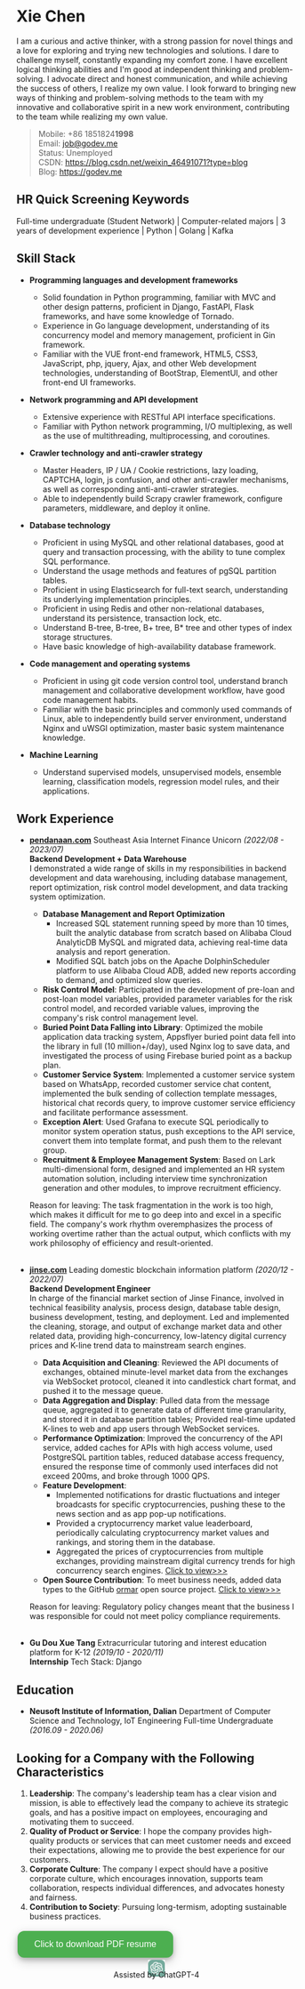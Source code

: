# Xie Chen
I am a curious and active thinker, with a strong passion for novel things and a love for exploring and trying new technologies and solutions. I dare to challenge myself, constantly expanding my comfort zone. I have excellent logical thinking abilities and I'm good at independent thinking and problem-solving. I advocate direct and honest communication, and while achieving the success of others, I realize my own value. I look forward to bringing new ways of thinking and problem-solving methods to the team with my innovative and collaborative spirit in a new work environment, contributing to the team while realizing my own value.
> Mobile: +86 1851824**1998**  
> Email: <a href="mailto:job@godev.me">job@godev.me</a>  
> Status: Unemployed  
> CSDN: https://blog.csdn.net/weixin_46491071?type=blog  
> Blog: https://godev.me  

## HR Quick Screening Keywords

Full-time undergraduate (Student Network) | Computer-related majors | 3 years of development experience | Python | Golang | Kafka

## Skill Stack
* **Programming languages and development frameworks**
  * Solid foundation in Python programming, familiar with MVC and other design patterns, proficient in Django, FastAPI, Flask frameworks, and have some knowledge of Tornado.
  * Experience in Go language development, understanding of its concurrency model and memory management, proficient in Gin framework.
  * Familiar with the VUE front-end framework, HTML5, CSS3, JavaScript, php, jquery, Ajax, and other Web development technologies, understanding of BootStrap, ElementUI, and other front-end UI frameworks.

* **Network programming and API development**
  * Extensive experience with RESTful API interface specifications.
  * Familiar with Python network programming, I/O multiplexing, as well as the use of multithreading, multiprocessing, and coroutines.

* **Crawler technology and anti-crawler strategy**
  * Master Headers, IP / UA / Cookie restrictions, lazy loading, CAPTCHA, login, js confusion, and other anti-crawler mechanisms, as well as corresponding anti-anti-crawler strategies.
  * Able to independently build Scrapy crawler framework, configure parameters, middleware, and deploy it online.

* **Database technology**
  * Proficient in using MySQL and other relational databases, good at query and transaction processing, with the ability to tune complex SQL performance.
  * Understand the usage methods and features of pgSQL partition tables.
  * Proficient in using Elasticsearch for full-text search, understanding its underlying implementation principles.
  * Proficient in using Redis and other non-relational databases, understand its persistence, transaction lock, etc.
  * Understand B-tree, B-tree, B+ tree, B* tree and other types of index storage structures.
  * Have basic knowledge of high-availability database framework.

* **Code management and operating systems**
  * Proficient in using git code version control tool, understand branch management and collaborative development workflow, have good code management habits.
  * Familiar with the basic principles and commonly used commands of Linux, able to independently build server environment, understand Nginx and uWSGI optimization, master basic system maintenance knowledge.

* **Machine Learning**
  * Understand supervised models, unsupervised models, ensemble learning, classification models, regression model rules, and their applications.

## Work Experience
* <b>[pendanaan.com](https://pendanaan.com/)</b> Southeast Asia Internet Finance Unicorn *(2022/08 - 2023/07)*  
  **Backend Development + Data Warehouse**  
  I demonstrated a wide range of skills in my responsibilities in backend development and data warehousing, including database management, report optimization, risk control model development, and data tracking system optimization.
  * **Database Management and Report Optimization**
    * Increased SQL statement running speed by more than 10 times, built the analytic database from scratch based on Alibaba Cloud AnalyticDB MySQL and migrated data, achieving real-time data analysis and report generation.
    * Modified SQL batch jobs on the Apache DolphinScheduler platform to use Alibaba Cloud ADB, added new reports according to demand, and optimized slow queries.
  * **Risk Control Model**: Participated in the development of pre-loan and post-loan model variables, provided parameter variables for the risk control model, and recorded variable values, improving the company's risk control management level.
  * **Buried Point Data Falling into Library**: Optimized the mobile application data tracking system, Appsflyer buried point data fell into the library in full (10 million+/day), used Nginx log to save data, and investigated the process of using Firebase buried point as a backup plan.
  * **Customer Service System**: Implemented a customer service system based on WhatsApp, recorded customer service chat content, implemented the bulk sending of collection template messages, historical chat records query, to improve customer service efficiency and facilitate performance assessment.
  * **Exception Alert**: Used Grafana to execute SQL periodically to monitor system operation status, push exceptions to the API service, convert them into template format, and push them to the relevant group.
  * **Recruitment & Employee Management System**: Based on Lark multi-dimensional form, designed and implemented an HR system automation solution, including interview time synchronization generation and other modules, to improve recruitment efficiency.

  Reason for leaving: The task fragmentation in the work is too high, which makes it difficult for me to go deep into and excel in a specific field. The company's work rhythm overemphasizes the process of working overtime rather than the actual output, which conflicts with my work philosophy of efficiency and result-oriented.
  <br><br>
* <b>[jinse.com](www.jinse.com)</b> Leading domestic blockchain information platform *(2020/12 - 2022/07)*  
  **Backend Development Engineer**  
  In charge of the financial market section of Jinse Finance, involved in technical feasibility analysis, process design, database table design, business development, testing, and deployment. Led and implemented the cleaning, storage, and output of exchange market data and other related data, providing high-concurrency, low-latency digital currency prices and K-line trend data to mainstream search engines.
  * **Data Acquisition and Cleaning**: Reviewed the API documents of exchanges, obtained minute-level market data from the exchanges via WebSocket protocol, cleaned it into candlestick chart format, and pushed it to the message queue.
  * **Data Aggregation and Display**: Pulled data from the message queue, aggregated it to generate data of different time granularity, and stored it in database partition tables; Provided real-time updated K-lines to web and app users through WebSocket services.
  * **Performance Optimization**: Improved the concurrency of the API service, added caches for APIs with high access volume, used PostgreSQL partition tables, reduced database access frequency, ensured the response time of commonly used interfaces did not exceed 200ms, and broke through 1000 QPS.
  * **Feature Development**:
    * Implemented notifications for drastic fluctuations and integer broadcasts for specific cryptocurrencies, pushing these to the news section and as app pop-up notifications.
    * Provided a cryptocurrency market value leaderboard, periodically calculating cryptocurrency market values and rankings, and storing them in the database.
    * Aggregated the prices of cryptocurrencies from multiple exchanges, providing mainstream digital currency trends for high concurrency search engines. [Click to view>>>](https://m.baidu.com/s?word=BTC)
  * **Open Source Contribution**: To meet business needs, added data types to the GitHub [ormar](https://github.com/collerek/ormar) open source project. [Click to view>>>](https://github.com/collerek/ormar/releases/tag/0.10.16)

  Reason for leaving: Regulatory policy changes meant that the business I was responsible for could not meet policy compliance requirements.
  <br><br>
* <b>Gu Dou Xue Tang</b> Extracurricular tutoring and interest education platform for K-12 *(2019/10 - 2020/11)*  
  **Internship** Tech Stack: Django


## Education
* **Neusoft Institute of Information, Dalian** Department of Computer Science and Technology, IoT Engineering Full-time Undergraduate *(2016.09 - 2020.06)*

## Looking for a Company with the Following Characteristics
1. **Leadership**: The company's leadership team has a clear vision and mission, is able to effectively lead the company to achieve its strategic goals, and has a positive impact on employees, encouraging and motivating them to succeed.
2. **Quality of Product or Service**: I hope the company provides high-quality products or services that can meet customer needs and exceed their expectations, allowing me to provide the best experience for our customers.
3. **Corporate Culture**: The company I expect should have a positive corporate culture, which encourages innovation, supports team collaboration, respects individual differences, and advocates honesty and fairness.
4. **Contribution to Society**: Pursuing long-termism, adopting sustainable business practices.

<a href="/file/cv/duozhuayu/resumd_en.pdf" download="XieChen_PythonDev_3YrsExp">
  <button id="downloadButton" style="
    background-color: #4CAF50; /* Green */
    border: none;
    color: white;
    padding: 15px 30px;
    text-align: center;
    text-decoration: none;
    display: inline-block;
    font-size: 16px;
    margin: 4px 2px;
    cursor: pointer;
    border-radius: 12px;
    box-shadow: 0 4px 8px 0 rgba(0,0,0,0.2), 0 6px 20px 0 rgba(0,0,0,0.19);
    transition-duration: 0.4s;
  " onmouseover="hoverOn(this)" onmouseout="hoverOff(this)">
    Click to download PDF resume
  </button>
</a>

<script>
  function hoverOn(element) {
    element.style.backgroundColor = "#45a049"; // Darker green
  }

  function hoverOff(element) {
    element.style.backgroundColor = "#4CAF50"; // Original green
  }
</script>

<div style="text-align:center;">
    <img src="/img/ChatGPT_logo.png" alt="ChatGPT logo" style="width:30px;height:30px;">
    <p style="margin-top:-15px;">Assisted by ChatGPT-4</p>
</div>